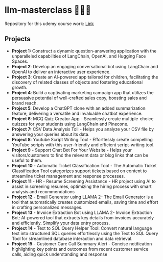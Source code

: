 # llm-masterclass 👨🏻‍💻
Repository for this udemy course work: [Link](https://www.udemy.com/course/learn-langchain-go-from-zero-to-hero-build-ai-apps/)


## Projects

- **Project 1:** Construct a dynamic question-answering application with the unparalleled capabilities of LangChain, OpenAI, and Hugging Face Spaces.
- **Project 2**: Develop an engaging conversational bot using LangChain and OpenAI to deliver an interactive user experience.
- **Project 3**: Create an AI-powered app tailored for children, facilitating the discovery of related classes of objects and fostering educational growth.
- **Project 4**: Build a captivating marketing campaign app that utilizes the persuasive potential of well-crafted sales copy, boosting sales and brand reach.
- **Project 5**: Develop a ChatGPT clone with an added summarization feature, delivering a versatile and invaluable chatbot experience.
- **Project 6**: MCQ Quiz Creator App - Seamlessly create multiple-choice quizzes for your students using LangChain and Pinecone.
- **Project 7:** CSV Data Analysis Toll - Helps you analyze your CSV file by answering your queries about its data.
- **Project 8**: Youtube Script Writing Tool -  Effortlessly create compelling YouTube scripts with this user-friendly and efficient script-writing tool.
- **Project 9** - Support Chat Bot For Your Website - Helps your visitors/customers to find the relevant data or blog links that can be useful to them.
- **Project 10** - Automatic Ticket Classification Tool - The Automatic Ticket Classification Tool categorizes support tickets based on content to streamline ticket management and response processes.
- **Project 11** - HR - Resume Screening  Assistance - HR project using AI to assist in screening resumes, optimizing the hiring process with smart analysis and recommendations
- **Project 12** - Email Generator using LLAMA 2- The Email Generator is a tool that automatically creates customized emails, saving time and effort in crafting personalized messages.
- **Project 13** - Invoice Extraction Bot using LLAMA 2- Invoice Extraction Bot: AI-powered tool that extracts key details from invoices accurately and efficiently. Simplify your data entry process.
- **Project 14** - Text to SQL Query Helper Tool: Convert natural language text into structured SQL queries effortlessly using the Text to SQL Query Tool for streamlined database interaction and data retrieval.
- **Project 15** - Customer Care Call Summary Alert - Concise notification highlighting key points and outcomes from recent customer service calls, aiding quick understanding and response
